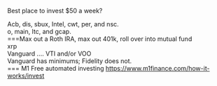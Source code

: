 
Best place to invest $50 a week?

Acb, dis, sbux, Intel, cwt, per, and nsc.   
o, main, ltc, and gcap.   
===Max out a Roth IRA, max out 401k, roll over into mutual fund   
xrp   
Vanguard .... VTI and/or VOO    
 Vanguard has minimums; Fidelity does not.    
 === M1 Free automated investing    https://www.m1finance.com/how-it-works/invest   
 
 

